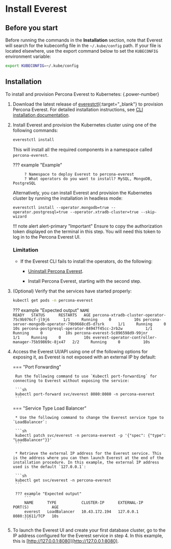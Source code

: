 # Install Everest

## Before you start

Before running the commands in the **Installation** section, note that Everest will search for the kubeconfig file in the `~/.kube/config` path. If your file is located elsewhere, use the export command below to set the `KUBECONFIG` environment variable: 
    
```sh
export KUBECONFIG=~/.kube/config
```

## Installation

To install and provision Percona Everest to Kubernetes:
{.power-number}

1. Download the latest release of [everestctl](https://github.com/percona/percona-everest-cli/releases/latest){:target="_blank"} to provision Percona Everest. For detailed installation instructions, see [CLI installation documentation](../install/installEverestCLI).

2. Install Everest and provision the Kubernetes cluster using one of the following commands:
  
    ```sh
    everestctl install
    ```
    
    This will install all the required components in a namespace called `percona-everest`.

    ??? example "Example"
            
            ? Namespace to deploy Everest to percona-everest
            ? What operators do you want to install? MySQL, MongoDB, PostgreSQL
            

    Alternatively, you can install Everest and provision the Kubernetes cluster by running the installation in headless mode:
        
    ```
    everestctl install --operator.mongodb=true --operator.postgresql=true --operator.xtradb-cluster=true --skip-wizard
    ```

    !!! note alert alert-primary "Important"
        Ensure to copy the authorization token displayed on the terminal in this step. You will need this token to log in to the Percona Everest UI.    
    
    ### Limitation
        
    * If the Everest CLI fails to install the operators, do the following:
        
        * [Uninstall Percona Everest](uninstallEverest.md).
        
        * Install Percona Everest, starting with the second step.


3. (Optional) Verify that the services have started properly:
    
    ```sh
    kubectl get pods -n percona-everest
    ```        
    ??? example "Expected output"
        ```
        NAME                                                  READY   STATUS      RESTARTS   AGE
        percona-xtradb-cluster-operator-75c9b976cf-jl9j6      1/1     Running     0          10s
        percona-server-mongodb-operator-79b9668cd5-d7srk      1/1     Running     0          10s
        percona-postgresql-operator-84947f45cc-2rb2w          1/1     Running     0          10s
        percona-everest-5c896598d9-99jnr                      1/1     Running     0          10s
        everest-operator-controller-manager-75b59869c-8jx47   2/2     Running     0          10s
        ```

4. Access the Everest UI/API using one of the following options for exposing it, as Everest is not exposed with an external IP by default:

    === "Port Forwarding"

        Run the following command to use `Kubectl port-forwarding` for connecting to Everest without exposing the service:
        
        ```sh
        kubectl port-forward svc/everest 8080:8080 -n percona-everest
        ``` 

    === "Service Type Load Balancer"

        * Use the following command to change the Everest service type to `LoadBalancer`:
            
        ```sh
        kubectl patch svc/everest -n percona-everest -p '{"spec": {"type": "LoadBalancer"}}'
        ```
            
        * Retrieve the external IP address for the Everest service. This is the address where you can then launch Everest at the end of the installation procedure. In this example, the external IP address used is the default `127.0.0.1`:  
        
        ```sh 
        kubectl get svc/everest -n percona-everest
        ```
            
        ??? example "Expected output"
            ```
            NAME      TYPE           CLUSTER-IP      EXTERNAL-IP     PORT(S)          AGE
            everest   LoadBalancer   10.43.172.194   127.0.0.1       8080:31611/TCP   10s
            ```

5. To launch the Everest UI and create your first database cluster, go to the IP address configured for the Everest service in step 4. In this example, this is [http://127.0.0.1:8080](http://127.0.0.1:8080).
